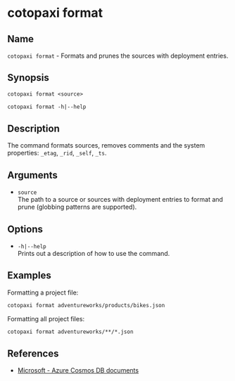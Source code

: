 # cotopaxi format

<p />

## Name

<p />

`cotopaxi format` - Formats and prunes the sources with deployment entries.

<p />

## Synopsis

<p />

```txt
cotopaxi format <source>

cotopaxi format -h|--help
```

<p />

## Description

<p />

The command formats sources, removes comments and the system properties: `_etag`, `_rid`, `_self`, `_ts`.

<p />

## Arguments

<p />

- `source`  
The path to a source or sources with deployment entries to format and prune (globbing patterns are supported).

<p />

## Options

<p />

- `-h|--help`  
Prints out a description of how to use the command.

<p />

## Examples

<p />

Formatting a project file:

<p />

```txt
cotopaxi format adventureworks/products/bikes.json
```

<p />

Formatting all project files:

<p />

```txt
cotopaxi format adventureworks/**/*.json
```

<p />

## References

<p />

- [Microsoft - Azure Cosmos DB documents](https://learn.microsoft.com/en-us/rest/api/cosmos-db/documents)
